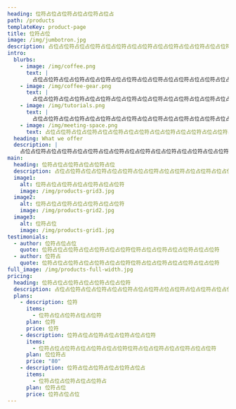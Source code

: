 ```yaml
---
heading: 位符占位占位符占位占位符占位占
path: /products
templateKey: product-page
title: 位符占位
image: /img/jumbotron.jpg
description: 占位占位符占位占位符占位占位符占位占位符占位占位符占位占位符占位占位符占位占位符占位占位符占位占位符
intro:
  blurbs:
    - image: /img/coffee.png
      text: |
        占位占位符占位占位符占位占位符占位占位符占位占位符占位占位符占位占位符占位占位符占位占位符占位占位符
    - image: /img/coffee-gear.png
      text: |
        占位占位符占位占位符占位占位符占位占位符占位占位符占位占位符占位占位符占位占位符占位占位符占位占位符
    - image: /img/tutorials.png
      text: |
        占位占位符占位占位符占位占位符占位占位符占位占位符占位占位符占位占位符占位占位符占位占位符占位占位符
    - image: /img/meeting-space.png
      text: 占位占位符占位占位符占位占位符占位占位符占位占位符占位占位符占位占位符占位占位符占位占位符占位占位符
  heading: What we offer
  description: |
    占位占位符占位占位符占位占位符占位占位符占位占位符占位占位符占位占位符占位占位符占位占位符占位占位符
main:
  heading: 位符占位占位符占位占位符占位
  description: 占位占位符占位占位符占位占位符占位占位符占位占位符占位占位符占位占位符占位占位符占位占位符占位占位符
  image1:
    alt: 位符占位占位符占位占位符占位占位符
    image: /img/products-grid3.jpg
  image2:
    alt: 位符占位占位符占位占位符占位占位符
    image: /img/products-grid2.jpg
  image3:
    alt: 位符占位
    image: /img/products-grid1.jpg
testimonials:
  - author: 位符占位占位
    quote: 位符占位占位符占位占位符占位占位符位符占位占位符占位占位符占位占位符
  - author: 位符占
    quote: 位符占位占位符占位占位符占位占位符位符占位占位符占位占位符占位占位符
full_image: /img/products-full-width.jpg
pricing:
  heading: 位符占位占位符占位占位符占位占位符
  description: 占位占位符占位占位符占位占位符占位占位符占位占位符占位占位符占位占位符占位占位符占位占位符占位占位符
  plans:
    - description: 位符
      items:
        - 位符占位占位符占位占位符
      plan: 位符
      price: 位符
    - description: 位符占位占位符占位占位符占位占位符
      items:
        - 位符占位占位符占位占位符占位占位符位符占位占位符占位占位符占位占位符
      plan: 位位符占
      price: "80"
    - description: 位符占位占位符占位占位符占位占
      items:
        - 位符占位占位符占位占位符占
      plan: 位符占位
      price: 位符占位占位
---
```

